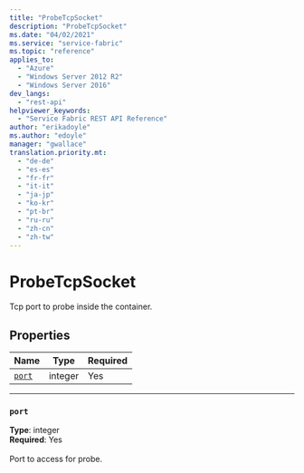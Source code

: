 ```yaml
---
title: "ProbeTcpSocket"
description: "ProbeTcpSocket"
ms.date: "04/02/2021"
ms.service: "service-fabric"
ms.topic: "reference"
applies_to: 
  - "Azure"
  - "Windows Server 2012 R2"
  - "Windows Server 2016"
dev_langs: 
  - "rest-api"
helpviewer_keywords: 
  - "Service Fabric REST API Reference"
author: "erikadoyle"
ms.author: "edoyle"
manager: "gwallace"
translation.priority.mt: 
  - "de-de"
  - "es-es"
  - "fr-fr"
  - "it-it"
  - "ja-jp"
  - "ko-kr"
  - "pt-br"
  - "ru-ru"
  - "zh-cn"
  - "zh-tw"
---
```

# ProbeTcpSocket

Tcp port to probe inside the container.

## Properties
| Name | Type | Required |
| --- | --- | --- |
| [`port`](#port) | integer | Yes |

____
### `port`
__Type__: integer <br/>
__Required__: Yes<br/>
<br/>
Port to access for probe.
